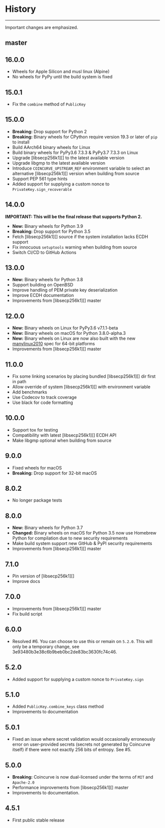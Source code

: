 # History

-----

Important changes are emphasized.

## master

## 16.0.0

- Wheels for Apple Silicon and musl linux (Alpine)
- No wheels for PyPy until the build system is fixed

## 15.0.1

- Fix the `combine` method of `PublicKey`

## 15.0.0

- **Breaking:** Drop support for Python 2
- **Breaking:** Binary wheels for CPython require version 19.3 or later of ``pip`` to install
- Build AArch64 binary wheels for Linux
- Build binary wheels for PyPy3.6 7.3.3 & PyPy3.7 7.3.3 on Linux
- Upgrade [libsecp256k1][] to the latest available version
- Upgrade libgmp to the latest available version
- Introduce `COINCURVE_UPSTREAM_REF` environment variable to select an alternative [libsecp256k1][] version when building from source
- Support PEP 561 type hints
- Added support for supplying a custom nonce to `PrivateKey.sign_recoverable`

## 14.0.0

**IMPORTANT: This will be the final release that supports Python 2.**

- **New:** Binary wheels for Python 3.9
- **Breaking:** Drop support for Python 3.5
- Fetch [libsecp256k1][] source if the system installation lacks ECDH support
- Fix innocuous `setuptools` warning when building from source
- Switch CI/CD to GitHub Actions

## 13.0.0

- **New:** Binary wheels for Python 3.8
- Support building on OpenBSD
- Improve handling of PEM private key deserialization
- Improve ECDH documentation
- Improvements from [libsecp256k1][] master

## 12.0.0

- **New:** Binary wheels on Linux for PyPy3.6 v7.1.1-beta
- **New:** Binary wheels on macOS for Python 3.8.0-alpha.3
- **New:** Binary wheels on Linux are now also built with the new [manylinux2010](https://www.python.org/dev/peps/pep-0571) spec for 64-bit platforms
- Improvements from [libsecp256k1][] master

## 11.0.0

- Fix some linking scenarios by placing bundled [libsecp256k1][] dir first in path
- Allow override of system [libsecp256k1][] with environment variable
- Add benchmarks
- Use Codecov to track coverage
- Use black for code formatting

## 10.0.0

- Support tox for testing
- Compatibility with latest [libsecp256k1][] ECDH API
- Make libgmp optional when building from source

## 9.0.0

- Fixed wheels for macOS
- **Breaking:** Drop support for 32-bit macOS

## 8.0.2

- No longer package tests

## 8.0.0

- **New:** Binary wheels for Python 3.7
- **Changed:** Binary wheels on macOS for Python 3.5 now use Homebrew
  Python for compilation due to new security requirements
- Make build system support new GitHub & PyPI security requirements
- Improvements from [libsecp256k1][] master

## 7.1.0

- Pin version of [libsecp256k1][]
- Improve docs

## 7.0.0

- Improvements from [libsecp256k1][] master
- Fix build script

## 6.0.0

- Resolved #6. You can choose to use this or remain on `5.2.0`. This will only be a temporary change, see 3e93480b3e38c6b9beb0bc2de83bc3630fc74c46.

## 5.2.0

- Added support for supplying a custom nonce to `PrivateKey.sign`

## 5.1.0

- Added `PublicKey.combine_keys` class method
- Improvements to documentation

## 5.0.1

- Fixed an issue where secret validation would occasionally erroneously error
  on user-provided secrets (secrets not generated by Coincurve itself) if there
  were not exactly 256 bits of entropy. See #5.

## 5.0.0

- **Breaking:** Coincurve is now dual-licensed under the terms of `MIT` and `Apache-2.0`
- Performance improvements from [libsecp256k1][] master
- Improvements to documentation.

## 4.5.1

- First public stable release
